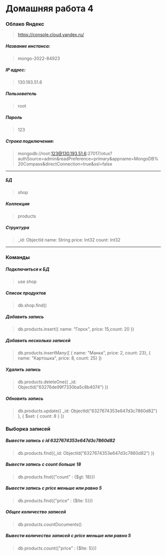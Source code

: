 # Домашняя работа 4

### Облако Яндекс

> https://console.cloud.yandex.ru/

##### Название инстанса:

> mongo-2022-84923

##### IP адрес:

> 130.193.51.6

##### Пользователь

> root

##### Пароль

> 123

##### Строка подключения:

> mongodb://root:123@130.193.51.6:27017/otus?authSource=admin&readPreference=primary&appname=MongoDB%20Compass&directConnection=true&ssl=false

---

##### БД

> shop

##### Коллекция

> products

##### Структура

> \_id: ObjectId
> name: String
> price: Int32
> count: Int32

---

### Команды

##### Подключиться к БД

> use shop

##### Список продуктов

> db.shop.find()

##### Добавить запись

> db.products.insert({ name: "Горох", price: 15,count: 20 })

##### Добавить несколько записей

> db.products.insertMany([ { name: "Манка", price: 2, count: 23}, { name: "Картошка", price: 8, count: 25} ])

##### Удалить запись

> db.products.deleteOne({ \_id: ObjectId("63276de99f7330ba5c8b4074") })

##### Обновить запись

> db.products.update({ \_id: ObjectId("6327674353e647d3c7860d82") }, { $set: { count: 8 } })

### Выборка записей

##### Вывести запись с id 6327674353e647d3c7860d82

> db.products.find({\_id: ObjectId("6327674353e647d3c7860d82") })

##### Вывести запись с count больше 18

> db.products.find({"count" : {$gt: 18}})

##### Вывести запись с price меньше или равно 5

> db.products.find({"price" : {$lte: 5}})

##### Общее количество записей

> db.products.countDocuments()

##### Вывести количество записей с price меньше или равно 5

> db.products.count({"price" : {$lte: 5}})
